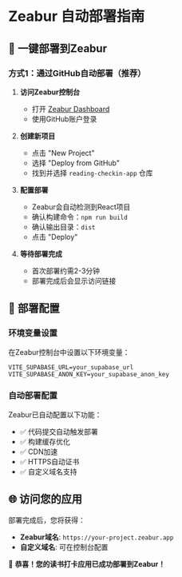# Zeabur 自动部署指南

## 🚀 一键部署到Zeabur

### 方式1：通过GitHub自动部署（推荐）

1. **访问Zeabur控制台**
   - 打开 [Zeabur Dashboard](https://dash.zeabur.com)
   - 使用GitHub账户登录

2. **创建新项目**
   - 点击 "New Project"
   - 选择 "Deploy from GitHub"
   - 找到并选择 `reading-checkin-app` 仓库

3. **配置部署**
   - Zeabur会自动检测到React项目
   - 确认构建命令：`npm run build`
   - 确认输出目录：`dist`
   - 点击 "Deploy"

4. **等待部署完成**
   - 首次部署约需2-3分钟
   - 部署完成后会显示访问链接

## 🔧 部署配置

### 环境变量设置

在Zeabur控制台中设置以下环境变量：

```
VITE_SUPABASE_URL=your_supabase_url
VITE_SUPABASE_ANON_KEY=your_supabase_anon_key
```

### 自动部署配置

Zeabur已自动配置以下功能：
- ✅ 代码提交自动触发部署
- ✅ 构建缓存优化
- ✅ CDN加速
- ✅ HTTPS自动证书
- ✅ 自定义域名支持

## 🌐 访问您的应用

部署完成后，您将获得：
- **Zeabur域名**: `https://your-project.zeabur.app`
- **自定义域名**: 可在控制台配置

🎉 **恭喜！您的读书打卡应用已成功部署到Zeabur！**
